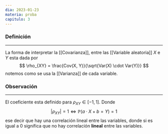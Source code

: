 ```yaml
---
dia: 2023-01-23
materia: proba
capitulo: 3
---
```

### Definición 
---
La forma de interpretar la [[Covarianza]], entre las [[Variable aleatoria]] $X$ e $Y$ esta dada por $$ \rho_{XY} = \frac{Cov(X, Y)}{\sqrt{Var(X) \cdot Var(Y)}} $$ notemos como se usa la [[Varianza]] de cada variable.

### Observación
---
El coeficiente esta definido para $\rho_{XY} \in [-1, 1]$. Donde $$ |\rho_{XY}| = 1 \Leftrightarrow \mathbb{P}(a \cdot X + b = Y) = 1$$ ese decir que hay una correlación lineal entre las variables, donde si es igual a $0$ significa que no hay correlación **lineal** entre las variables.